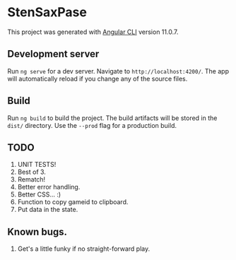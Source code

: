 # StenSaxPase

This project was generated with [Angular CLI](https://github.com/angular/angular-cli) version 11.0.7.

## Development server

Run `ng serve` for a dev server. Navigate to `http://localhost:4200/`. The app will automatically reload if you change any of the source files.

## Build

Run `ng build` to build the project. The build artifacts will be stored in the `dist/` directory. Use the `--prod` flag for a production build.

## TODO

1. UNIT TESTS!
2. Best of 3.
3. Rematch!
4. Better error handling.
5. Better CSS... :)
6. Function to copy gameid to clipboard.
7. Put data in the state.

## Known bugs.

1. Get's a little funky if no straight-forward play.
